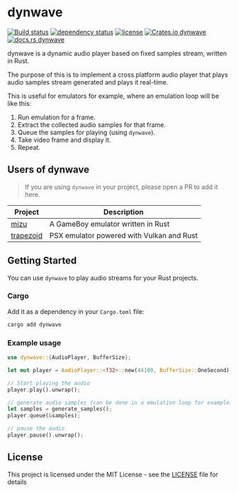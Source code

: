 # dynwave
[![Build status](https://github.com/Amjad50/dynwave/workflows/CI/badge.svg)](https://actions-badge.atrox.dev/Amjad50/dynwave/goto)
[![dependency status](https://deps.rs/repo/github/Amjad50/dynwave/status.svg)](https://deps.rs/repo/github/Amjad50/dynwave)
[![license](https://img.shields.io/github/license/Amjad50/dynwave)](./LICENSE)
[![Crates.io dynwave](https://img.shields.io/crates/v/dynwave)](https://crates.io/crates/dynwave)
[![docs.rs dynwave](https://img.shields.io/docsrs/dynwave/latest)](https://docs.rs/dynwave/latest/dynwave/)

dynwave is a dynamic audio player based on fixed samples stream, written in Rust.

The purpose of this is to implement a cross platform audio player that plays audio samples stream generated and plays it real-time.

This is useful for emulators for example, where an emulation loop will be like this:
1) Run emulation for a frame.
2) Extract the collected audio samples for that frame.
3) Queue the samples for playing (using `dynwave`).
4) Take video frame and display it.
5) Repeat.

## Users of dynwave
> If you are using `dynwave` in your project, please open a PR to add it here.

| Project | Description |
| ------- | ----------- |
| [mizu](https://github.com/Amjad50/mizu) | A GameBoy emulator written in Rust |
| [trapezoid](https://github.com/Amjad50/trapezoid) | PSX emulator powered with Vulkan and Rust |


## Getting Started

You can use `dynwave` to play audio streams for your Rust projects.

### Cargo
Add it as a dependency in your `Cargo.toml` file:
```sh
cargo add dynwave
```

### Example usage
```rust
use dynwave::{AudioPlayer, BufferSize};

let mut player = AudioPlayer::<f32>::new(44100, BufferSize::OneSecond).unwrap();

// Start playing the audio
player.play().unwrap();

// generate audio samples (can be done in a emulation loop for example)
let samples = generate_samples();
player.queue(&samples);

// pause the audio
player.pause().unwrap();
```

## License
This project is licensed under the MIT License - see the [LICENSE](./LICENSE) file for details
